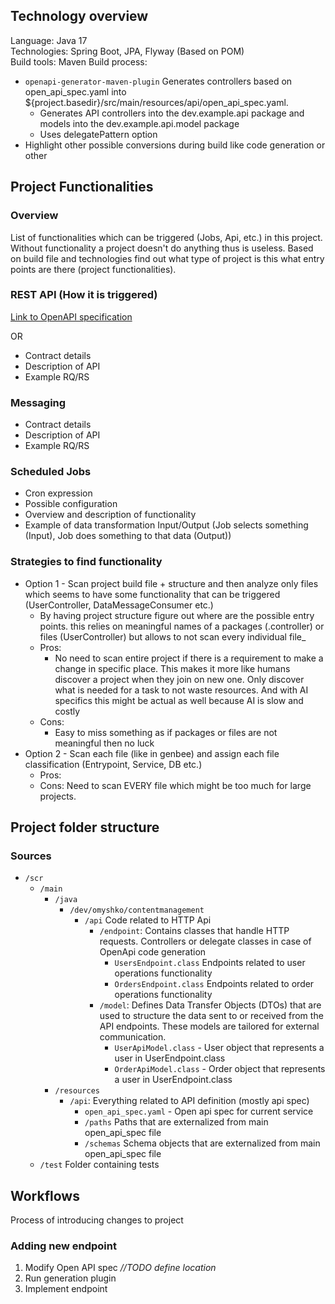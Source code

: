 ## Technology overview
Language: Java 17  
Technologies: Spring Boot, JPA, Flyway (Based on POM)  
Build tools: Maven
Build process: 
- `openapi-generator-maven-plugin` Generates controllers based on open_api_spec.yaml into ${project.basedir}/src/main/resources/api/open_api_spec.yaml.
  - Generates API controllers into the dev.example.api package and models into the dev.example.api.model package
  - Uses delegatePattern option 
- Highlight other possible conversions during build like code generation or other

## Project Functionalities

### Overview
List of functionalities which can be triggered (Jobs, Api, etc.) in this project. Without functionality a project doesn't do anything thus is useless.
Based on build file and technologies find out what type of project is this what entry points are there (project functionalities).

### REST API (How it is triggered)

[Link to OpenAPI specification]()

OR

* Contract details
* Description of API
* Example RQ/RS

### Messaging
* Contract details
* Description of API
* Example RQ/RS


### Scheduled Jobs
* Cron expression
* Possible configuration
* Overview and description of functionality
* Example of data transformation Input/Output (Job selects something (Input), Job does something to that data (Output))


### Strategies to find functionality
* Option 1 - Scan project build file + structure and then analyze only files which seems to have some functionality that can be triggered (UserController, DataMessageConsumer etc.)
  * By having project structure figure out where are the possible entry points. this relies on meaningful names of a packages (.controller) or files (UserController) but allows to not scan every individual file_
  * Pros: 
    * No need to scan entire project if there is a requirement to make a change in specific place. This makes it more like humans discover a project when they join on new one. Only discover what is needed for a task to not waste resources. And with AI specifics this might be actual as well because AI is slow and costly  
  * Cons:
    * Easy to miss something as if packages or files are not meaningful then no luck 
* Option 2 - Scan each file (like in genbee) and assign each file classification (Entrypoint, Service, DB etc.)
  * Pros:  
  * Cons: Need to scan EVERY file which might be too much for large projects.

## Project folder structure

### Sources
- `/scr`
  - `/main`
    - `/java`
      - `/dev/omyshko/contentmanagement`
        - `/api` Code related to HTTP Api
            - `/endpoint`: Contains classes that handle HTTP requests. Controllers or delegate classes in case of OpenApi code generation
              - `UsersEndpoint.class` Endpoints related to user operations functionality
              - `OrdersEndpoint.class` Endpoints related to order operations functionality
          - `/model`: Defines Data Transfer Objects (DTOs) that are used to structure the data sent to or received from the API endpoints. These models are tailored for external communication.
            - `UserApiModel.class` - User object that represents a user in UserEndpoint.class
            - `OrderApiModel.class` - Order object that represents a user in UserEndpoint.class
    - `/resources`
      - `/api`: Everything related to API definition (mostly api spec)
        - `open_api_spec.yaml` - Open api spec for current service
        - `/paths` Paths that are externalized from main open_api_spec file
        - `/schemas` Schema objects that are externalized from main open_api_spec file
  - `/test` Folder containing tests


## Workflows
Process of introducing changes to project

### Adding new endpoint

1. Modify Open API spec _//TODO define location_
2. Run generation plugin
3. Implement endpoint